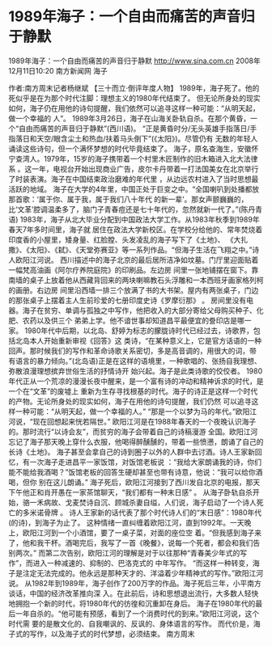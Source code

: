 # 1989年海子：一个自由而痛苦的声音归于静默

1989年海子：一个自由而痛苦的声音归于静默
http://www.sina.com.cn  2008年12月11日10:20   南方新闻网
海子

作者:南方周末记者杨继斌
【三十而立·倒评年度人物】
1989年，海子死了。他的死似乎是在为那个时代注脚：理想主义的1980年代结束了。
但无论所身处的现实如何，海子仍在用他的诗句提醒，我们依然可以追寻这样一种可能：“从明天起，做一个幸福的 人”。
1989年3月26日，海子在山海关卧轨自杀。在那个黄昏，一个“自由而痛苦的声音归于静默”(西川语)。
“正是黄昏时分/无头英雄手指落日/手指落日和天空/眼含尘土和热血/扶着马头倒下”(《太阳》)。尽管仍有 无数的年轻人诵读这些诗句，但一个满怀梦想的时代毕竟结束了。
海子，原名查海生，安徽怀宁查湾人。1979年，15岁的海子携带着一个村里木匠制作的旧木箱进入北大法律系 。这一年，电视台开始出现商业广告，皮尔卡丹带着一打法国美女在北京举行了时装表演。海子在中国结束政治磨难的年代里 ，从边远农村进入了当时思想最活跃的地域。
海子在大学的4年里，中国正处于巨变之中。“全国喇叭到处播都放那首歌：‘属于你、属于我，属于我们八十年代 的新一辈’。那女声颤巍巍的，比‘文革’腔调温柔多了，脑门子青春痘还是七十年代的，忽然就新一代了。”(陈丹青语)
1983年，海子从北大毕业分配到中国政法大学工作。从1983年秋季到1989年春天7年多时间里，海子就 居住在政法大学新校区。在学校分给他的、常年焚烧着印度香的小屋里，矮身量、红脸膛、头发凌乱的海子写下了《土地》、 《大扎撒》、《太阳》、《弑》、《天堂弥赛亚》等一系列作品。“但海子生活在飞翔之中。”诗人欧阳江河说。
西川描述中的海子北京的最后居所洁净如坟墓。门厅里迎面贴着一幅梵高油画《阿尔疗养院庭院》的印刷品。左边房 间里一张地铺摆在窗下。靠南墙的桌子上放着他从西藏背回来的两块喇嘛教石头浮雕和一本西班牙画家格列柯的画册。右边房 间里沿西墙一排三个放满了书的大书架。屋内有两张桌子，门边的那张桌子上摆着主人生前珍爱的七册印度史诗《罗摩衍那》 。
房间里没有电器。海子在贫穷、单调与孤独之中写作，他把收入的大部分寄给父母购买种子、化肥、农药以及供三个 弟弟上学。他不谙世事却知道昌平最便宜的誊印店是哪一家。
1980年代中后期，以北岛、舒婷为标志的朦胧诗时代已经过去，诗歌界，包括北岛本人开始重新审视《回答》这 类诗，“在某种意义上，它是官方话语的一种回声。那时候我们的写作和革命诗歌关系密切，多是高音调的，用很大的词，带 有语言的暴力倾向。”(北岛语)正是在这样的语境里，一种歌唱的、张扬自我理想、弥散浪漫理想摈弃世俗生活的抒情诗开 始兴起。海子是此类诗歌的佼佼者。
1980年代正从一个荒凉的漫漫长夜中醒来，是一个富有诗的冲动和精神诉求的时代，是一个在“文革”的废墟上 重新为生存寻找根基的时代。海子的诗正是这样一个时代的产物。无论所身处的现实如何，海子在用他的诗句提醒，我们仍然 可以追寻这样一种可能：“从明天起，做一个幸福的人。”
“那是一个以梦为马的年代。”欧阳江河说，“现在回想起来恍若隔世。”
欧阳江河是在1988年春天的一个夜晚认识海子的。那时流行“以诗会友”，而贫穷的海子会带着自己的诗稿漫游 全国。欧阳江河忘记了海子那天晚上穿什么衣服，他喝得醉醺醺的，带着一些愤懑，朗诵了自己的长诗《土地》。
海子甚至会拿自己的诗到圈子以外的人群中去讨酒。诗人王家新回忆，有一次海子走进昌平一家饭馆，对饭馆老板说 ：“我给大家朗诵我的诗，你们能不能给我酒喝？”饭馆老板的回答生硬却甚至也带有诗意，他说：“我可以给你酒喝，但你 别在这儿朗诵。”
海子死后，欧阳江河接到了西川发自北京的电报，那天下午他正和肖开愚在一家茶馆聊天，“我们都有一种末日感” 。
从海子卧轨自杀开始，骆一禾病故、戈麦焚诗自沉、顾城杀妻自缢，人们说，海子启动了一个诗人死亡的多米诺骨牌 。
诗人王家新的话代表了那个时代诗人们的“末日感”：1980年代(的诗)，到海子为止了。
这种情绪一直纠缠着欧阳江河，直到1992年。一天晚上，欧阳江河到一个小酒馆，要了一桌子菜，对面的座位空 着。“但我感到海子来了，他和我干杯。酒喝完后，我写了一首《晚餐》，说每一个死者，都会和我们告别两次。”
而第二次告别，欧阳江河的理解是对于以往那种“青春美少年式的写作”，而进入一种减速的、抑制的、巴洛克式的 中年写作。
“而这样一种转变，海子是注定无法完成的。他永远是那种天才的、洋溢着少年精神式的写作。”欧阳江河说。
从1982年到1989年，海子创作了200万字的作品。海子死后三年，小平南方谈话，中国的经济改革推向深 入。在此前后，诗和思想退出流行，大多数人轻快地拥抱一个新的时代，将1980年代的彷徨和沉重卸在身后。
海子在1980年代的最后一年自杀的。“他可能有预感，看到了一个消费时代的到来。”欧阳江河说，这个时代需 要的是散文化的、自我嘲讽的、反讽的、身体语言的写作。
而代价是，海子式的写作，以及海子式的时代梦想，必须结束。
南方周末

